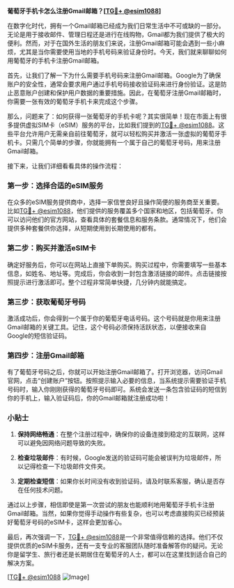 **葡萄牙手机卡怎么注册Gmail邮箱？[[TG💪+ @esim1088](https://t.me/s/esim1088)]**

在数字化时代，拥有一个Gmail邮箱已经成为我们日常生活中不可或缺的一部分。无论是用于接收邮件、管理日程还是进行在线购物，Gmail都为我们提供了极大的便利。然而，对于在国外生活的朋友们来说，注册Gmail邮箱可能会遇到一些小麻烦，尤其是当你需要使用当地的手机号码来验证身份时。今天，我们就来聊聊如何用葡萄牙的手机卡注册Gmail邮箱。

首先，让我们了解一下为什么需要手机号码来注册Gmail邮箱。Google为了确保账户的安全性，通常会要求用户通过手机号码接收验证码来进行身份验证。这是防止恶意账户创建和保护用户数据的重要措施。因此，在葡萄牙注册Gmail邮箱时，你需要一张有效的葡萄牙手机卡来完成这个步骤。

那么，问题来了：如何获得一张葡萄牙的手机卡呢？其实很简单！现在市面上有很多提供虚拟SIM卡（eSIM）服务的平台，比如我们提到的[TG💪+ @esim1088](https://t.me/s/esim1088)。这些平台允许用户无需亲自前往葡萄牙，就可以轻松购买并激活一张虚拟的葡萄牙手机卡。只需几个简单的步骤，你就能拥有一个属于自己的葡萄牙号码，用来注册Gmail邮箱。

接下来，让我们详细看看具体的操作流程：

### 第一步：选择合适的eSIM服务

在众多的eSIM服务提供商中，选择一家信誉良好且操作简便的服务商至关重要。比如[TG💪+ @esim1088](https://t.me/s/esim1088)，他们提供的服务覆盖多个国家和地区，包括葡萄牙。你可以访问他们的官方网站，查看具体的套餐信息和服务条款。通常情况下，他们会提供多种套餐供你选择，从短期使用到长期使用的都有。

### 第二步：购买并激活eSIM卡

确定好服务后，你可以在网站上直接下单购买。购买过程中，你需要填写一些基本信息，如姓名、地址等。完成后，你会收到一封包含激活链接的邮件。点击链接按照提示进行激活即可。整个过程非常简单快捷，几分钟内就能搞定。

### 第三步：获取葡萄牙号码

激活成功后，你会得到一个属于你的葡萄牙电话号码。这个号码就是你用来注册Gmail邮箱的关键工具。记住，这个号码必须保持活跃状态，以便接收来自Google的短信验证码。

### 第四步：注册Gmail邮箱

有了葡萄牙号码之后，你就可以开始注册Gmail邮箱了。打开浏览器，访问Gmail官网，点击“创建账户”按钮。按照提示输入必要的信息，当系统提示需要验证手机号码时，输入你刚刚获得的葡萄牙号码即可。系统会发送一条包含验证码的短信到你的手机上，输入验证码后，你的Gmail邮箱就注册成功啦！

### 小贴士

1. **保持网络畅通**：在整个注册过程中，确保你的设备连接到稳定的互联网，这样可以避免因网络问题导致的失败。
   
2. **检查垃圾邮件**：有时候，Google发送的验证码可能会被误判为垃圾邮件，所以记得检查一下垃圾邮件文件夹。

3. **定期检查短信**：如果你长时间没有收到验证码，请及时联系客服，确认是否存在任何技术问题。

通过以上步骤，相信即使是第一次尝试的朋友也能顺利地用葡萄牙手机卡注册Gmail邮箱。当然，如果你觉得手动操作有些复杂，也可以考虑直接购买已经预装好葡萄牙号码的eSIM卡，这样会更加省心。

最后，再次强调一下，[TG💪+ @esim1088](https://t.me/s/esim1088)是一个非常值得信赖的选择。他们不仅提供优质的eSIM卡服务，还有一支专业的客服团队随时准备解答你的疑问。无论你是留学生、旅行者还是长期居住在葡萄牙的人士，都可以在这里找到适合自己的解决方案。

[[TG💪+ @esim1088](https://t.me/s/esim1088) ![Image](https://i.postimg.cc/4NQfJmqS/Snipaste-2025-05-13-00-14-12.png)]